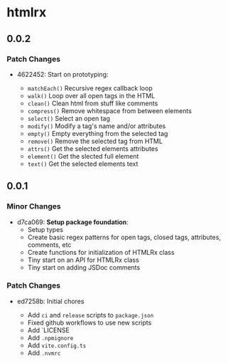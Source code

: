 # htmlrx

## 0.0.2

### Patch Changes

- 4622452: Start on prototyping:

  - `matchEach()` Recursive regex callback loop
  - `walk()` Loop over all open tags in the HTML
  - `clean()` Clean html from stuff like comments
  - `compress()` Remove whitespace from between elements
  - `select()` Select an open tag
  - `modify()` Modify a tag's name and/or attributes
  - `empty()` Empty everything from the selected tag
  - `remove()` Remove the selected tag from HTML
  - `attrs()` Get the selected elements attributes
  - `element()` Get the slected full element
  - `text()` Get the selected elements text

## 0.0.1

### Minor Changes

- d7ca069: **Setup package foundation**:
  - Setup types
  - Create basic regex patterns for open tags, closed tags, attributes, comments, etc
  - Create functions for initialization of HTMLRx class
  - Tiny start on an API for HTMLRx class
  - Tiny start on adding JSDoc comments

### Patch Changes

- ed7258b: Initial chores

  - Add `ci` and `release` scripts to `package.json`
  - Fixed github workflows to use new scripts
  - Add `LICENSE
  - Add `.npmignore`
  - Add `vite.config.ts`
  - Add `.nvmrc`
